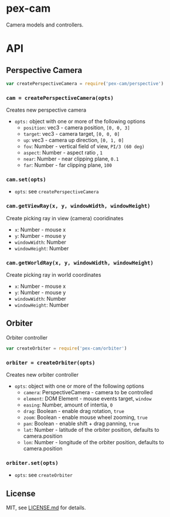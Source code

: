 # pex-cam

Camera models and controllers.

# API

## Perspective Camera

```javascript
var createPerspectiveCamera = require('pex-cam/perspective')
```

### `cam = createPerspectiveCamera(opts)`

Creates new perspective camera

- `opts:` object with one or more of the following options
  - `position`: vec3 - camera position, `[0, 0, 3]`
  - `target`: vec3 - camera target,  `[0, 0, 0]`
  - `up`: vec3 - camera up direction, `[0, 1, 0]`
  - `fov`: Number - vertical field of view, `PI/3 (60 deg)`
  - `aspect`: Number - aspect ratio , `1`
  - `near`: Number - near clipping plane, `0.1`
  - `far`: Number - far clipping plane, `100`

### `cam.set(opts)`

- `opts`: see `createPerspectiveCamera`

### `cam.getViewRay(x, y, windowWidth, windowHeight)`

Create picking ray in view (camera) cooridinates

- `x`: Number - mouse x
- `y`: Number - mouse y
- `windowWidth`: Number
- `windowHeight`: Number

### `cam.getWorldRay(x, y, windowWidth, windowHeight)`

Create picking ray in world coordinates

- `x`: Number - mouse x
- `y`: Number - mouse y
- `windowWidth`: Number
- `windowHeight`: Number

## Orbiter

Orbiter controller

```javascript
var createOrbiter = require('pex-cam/orbiter')
```

### `orbiter = createOrbiter(opts)`

Creates new orbiter controller

- `opts`: object with one or more of the following options
  - `camera`: PerspectiveCamera - camera to be controlled
  - `element`: DOM Element - mouse events target, `window`
  - `easing`: Number, amount of intertia, `0`
  - `drag`: Boolean - enable drag rotation, `true`
  - `zoom`: Boolean - enable mouse wheel zooming, `true`
  - `pan`: Boolean - enable shift + drag panning, `true`
  - `lat`: Number - latitude of the orbiter position, defaults to camera.position
  - `lon`: Number - longitude of the orbiter position, defaults to camera.position

### `orbiter.set(opts)`

- `opts`: see `createOrbiter`

## License

MIT, see [LICENSE.md](http://github.com/vorg/geom-merge/blob/master/LICENSE.md) for details.
